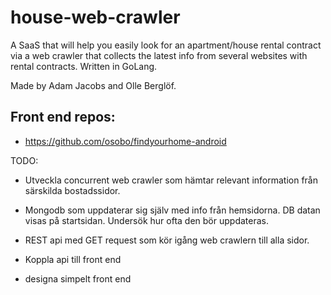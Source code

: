 # house-web-crawler
A SaaS that will help you easily look for an apartment/house rental contract via a web crawler that collects the latest info from several websites with rental contracts. Written in GoLang.

Made by Adam Jacobs and Olle Berglöf.

## Front end repos:
+ https://github.com/osobo/findyourhome-android


TODO:

- Utveckla concurrent web crawler som hämtar relevant information från särskilda bostadssidor.

- Mongodb som uppdaterar sig själv med info från hemsidorna. DB datan visas på startsidan. Undersök hur ofta den bör uppdateras.

- REST api med GET request som kör igång web crawlern till alla sidor.

- Koppla api till front end

- designa simpelt front end

